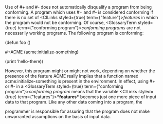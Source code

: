  



Use of #+ and #- does not automatically disqualify a program from being conforming. A program which uses #+ and #- is considered conforming if there is no set of <ClLinks styled={true} term={"feature"}><i>features</i></ClLinks> in which the program would not be conforming. Of course, <GlossaryTerm styled={true} term={"conforming program"}><i>conforming programs</i></GlossaryTerm> are not necessarily working programs. The following program is conforming: 



(defun foo () 



#+ACME (acme:initialize-something) 



(print ’hello-there)) 



However, this program might or might not work, depending on whether the presence of the feature ACME really implies that a function named acme:initialize-something is present in the environment. In effect, using #+ or #- in a <GlossaryTerm styled={true} term={"conforming program"}><i>conforming program</i></GlossaryTerm> means that the variable <ClLinks styled={true} term={"features"}><b>\*features\*</b></ClLinks> becomes just one more piece of input data to that program. Like any other data coming into a program, the 



programmer is responsible for assuring that the program does not make unwarranted assumptions on the basis of input data. 



